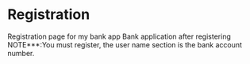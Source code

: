 # Registration
Registration page for my bank app
Bank application after registering
NOTE***:You must register, the user name section is the bank account number.

